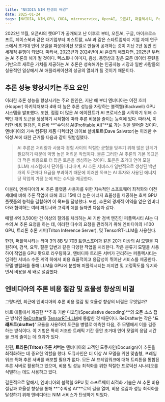 ```yaml
---
title: "NVIDIA NIM 탄생의 배경"
date: 2025-01-24
tags: [NVIDIA, NIM,GPU, CUDA, microservice, OpenAI, 오픈AI, 퍼플렉시티, Perfexibilty, 트리톤 추론 서버, Triton Inference Server, TensorRT-LLM, LLM,H100, 애플, Apple, Speculative decoding, xAI]
---
```


2022년 11월, 오픈AI의 챗GPT가 공개되고 난 이후로 부터, 오픈AI, 구글, 마이크로소프트, 페이스북과 같은 대기업부터 미스트랄, xAI 과 같은 스타트업까지 기업 자체 연구소에서 초거대 언어 모델을 파운데이션 모델로 만들어 공개하는 것이 지난 2년 동안 전세계적 유행이 되었다. 따라서, 2023년과 2024년이 AI 훈련의 해였다면, 2025년 부터는 AI 추론의 해가 될 것이다. 텍스트나 이미지, 음성, 동영상과 같은 모든 데이터 훈련을 기반으로 새로운 가치를 제공하는 AI 추론은 성숙해가는 인공지능 시장과 일반 사람들의 실용적인 일상에서 AI 애플리케이션의 성공의 열쇠가 될 것이기 때문이다.

## 추론 성능 향상시키는 주요 요인

이러한 추론 성능을 향상시키는 주요 원인은, 지난 해 부터 엔비디아는 이전 호퍼(Hopper) 아키텍처보다 4배 더 높은 추론 성능을 자랑하는 블랙웰(Blackwell) GPU 시스템을 발표했다. 또한, 점점 더 많은 AI 에이전트가 AI 프로세스를 시작하기 위해 수백만 개의 토큰을 생성하기 시작함에 따라 추론 비용을 줄이는 능력에 있다. 따라서, 이러한 비용 절감은, 이른바 **"수익성 AI(Profitable AI)"**로 가는 길을 열어줄 것이다. 엔비디아의 가속 컴퓨팅 제품 디렉터인 데이브 살바토르(Dave Salvator)는 이러한 수익성 AI에 대한 근거를 다음과 같이 뒷받침했다.

> AI 추론은 처리량과 사용자 경험 사이의 적절한 균형을 맞추기 위해 많은 단계가 필요하기 때문에 악명 높은 어려운 작업이다. 물론 그러한 AI 추론의 기본 목표은 더 적은 비용으로 더 많은 토큰을 생성하는 것이다. 토큰은 초거대 언어 모델(LLM) 시스템에서 단어를 나타내며, AI 추론 서비스가 일반적으로 생성된 백만 개의 토큰마다 요금을 부과하기 때문에 이러한 목표는 AI 투자와 사용된 에너지당 작업의 가장 눈에 띄는 수익을 제공한다. 

아울러, 엔비디아의 AI 추론 플랫폼 사용자를 위한 지속적인 소프트웨어 최적화와 이전 세대에 비해 추론 작업에 대해 최대 15배 더 높은 에너지 효율성을 제공하는 호퍼 GPU 플랫폼의 능력을 결합하여 이 목표를 달성했다. 또한, 추론의 경제적 이익을 얻은 엔비디아와 협력하는 여러 파트너와 고객의 예를 들자면 다음과 같다.

매월 4억 3,500만 건 이상의 질의를 처리하는 AI 기반 검색 엔진인 퍼플렉시티 AI는 다수의 AI 추론 요청을 하는 데, 이러한 다수의 요청을 관리하기 위해 엔비디아의 H100 GPU, 트리톤 추론 서버(Triton Inference Server), 및 TensorRT-LLM을 사용한다.

한편, 퍼플렉시티는 라마 3의 8B 및 70B 트랜스포머과 같은 20개 이상의 AI 모델을 지원하며, 검색, 요약, 질문 답변과 같은 다양한 작업을 처리한다. 작은 분류기 모델을 사용하여 작업을 GPU 팟으로 라우팅하고, 엔비디아 트리톤 서버가 관리하는 퍼플렉시티는 엄격한 서비스 수준 계약 하에서 비용 효율적이고 응답성이 뛰어난 서비스를 제공한다. 모델 병렬화를 통해 LLM을 GPU에 분할해 퍼플렉시티는 저지연 및 고정확도를 유지하면서 비용을 세 배로 절감했다.

## 엔비디아의 추론 비용 절감 및 효율성 향상의 비결

그렇다면, 최근에 엔비디아의 추론 비용 절감 및 효율성 향상의 비결은 무엇일까?

바로 애플에서 제공한 **추측 기반 디코딩(Speculative decoding)**의 오픈 소스 접근 방식인 [ReDrafter](https://github.com/apple/ml-recurrent-drafter)를 [TensorRT-LLM](https://github.com/NVIDIA/TensorRT-LLM)에 통합한 것 때문이다. ReDrafter는 작은 **'드래프트(drafter)'** 모듈을 사용하여 토큰을 병렬로 예측한 다음, 주 모델에서 이를 검증하는 방식이다. 이 기법은 특히 저조한 트래픽 기간 동안 초거대 언어 모델의 응답 시간을 크게 줄이는 데 효과가 있다.

한편, **트리톤(Triton) 추론 서버**는 엔비디아의 고객인 도큐사인(Docusign)이 추론을 최적화하는 데 중요한 역할을 했다. 도큐사인은 더 이상 AI 모델을 위한 맞춤형, 프레임워크 특화 추론 서버를 배포할 필요가 없다. 모든 AI 프레임워크에 대해 트리톤을 통합된 추론 서버로 활용하고 있으며, 비용 및 성능 최적화를 위한 적절한 프로덕션 시나리오를 식별하는 데도 사용하고 있다.

결론적으로 말해서, 엔비디아의 블랙웰 GPU 및 소프트웨어 최적화 기술은 AI 추론 비용 절감과 효율성 향상을 통해 **“수익성 AI”**로의 길을 열며, 비용 절감과 성능 최적화를 달성하기 위해 엔비디아는 NIM 서비스가 탄생하게 되었다.